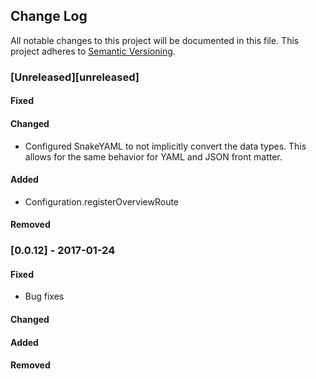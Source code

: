 ## Change Log
All notable changes to this project will be documented in this file.
This project adheres to [Semantic Versioning](http://semver.org/).

### [Unreleased][unreleased]

#### Fixed

#### Changed
- Configured SnakeYAML to not implicitly convert the data types. This allows for the same behavior for YAML and JSON front matter.

#### Added
- Configuration.registerOverviewRoute

#### Removed

### [0.0.12] - 2017-01-24

#### Fixed
- Bug fixes

#### Changed

#### Added

#### Removed
